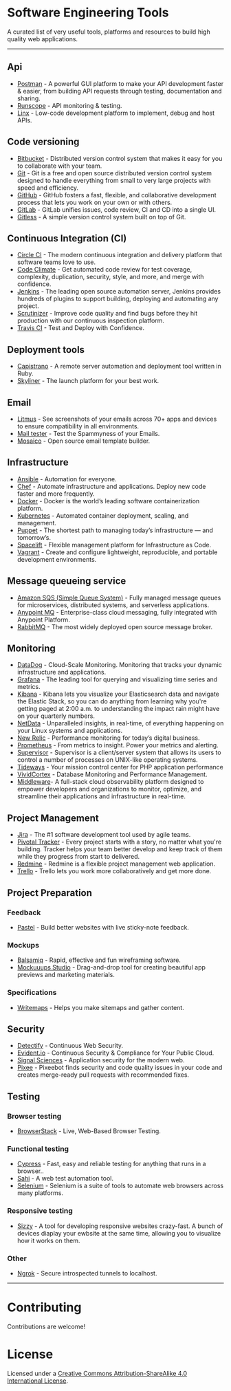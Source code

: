 # Software Engineering Tools

A curated list of very useful tools, platforms and resources to build high quality web applications.

----

## Api

* [Postman](https://www.getpostman.com/) - A powerful GUI platform to make your API development faster & easier, from building API requests through testing, documentation and sharing.
* [Runscope](https://www.runscope.com/) - API monitoring & testing.
* [Linx](https://linx.software) - Low-code development platform to implement, debug and host APIs.

## Code versioning

* [Bitbucket](https://bitbucket.org/) - Distributed version control system that makes it easy for you to collaborate with your team.
* [Git](https://git-scm.com/) - Git is a free and open source distributed version control system designed to handle everything from small to very large projects with speed and efficiency.
* [GitHub](https://github.com/) - GitHub fosters a fast, flexible, and collaborative development process that lets you work on your own or with others.
* [GitLab](https://about.gitlab.com/) - GitLab unifies issues, code review, CI and CD into a single UI.
* [Gitless](http://gitless.com/) - A simple version control system built on top of Git.

## Continuous Integration (CI)

* [Circle CI](https://circleci.com/) - The modern continuous integration and delivery platform that software teams love to use.
* [Code Climate](https://codeclimate.com/) - Get automated code review for test coverage, complexity, duplication, security, style, and more, and merge with confidence.
* [Jenkins](https://jenkins.io/) - The leading open source automation server, Jenkins provides hundreds of plugins to support building, deploying and automating any project.
* [Scrutinizer](https://scrutinizer-ci.com/) - Improve code quality and find bugs before they hit production with our continuous inspection platform.
* [Travis CI](https://travis-ci.org/) - Test and Deploy with Confidence.

## Deployment tools

* [Capistrano](http://capistranorb.com/) - A remote server automation and deployment tool written in Ruby.
* [Skyliner](https://www.skyliner.io/) - The launch platform for your best work.

## Email

* [Litmus](https://litmus.com/email-testing) - See screenshots of your emails across 70+ apps and devices to ensure compatibility in all environments.
* [Mail tester](https://www.mail-tester.com/) - Test the Spammyness of your Emails.
* [Mosaico](https://mosaico.io/) - Open source email template builder.

## Infrastructure

* [Ansible](https://www.ansible.com/) - Automation for everyone.
* [Chef](https://www.chef.io/) - Automate infrastructure and applications. Deploy new code faster and more frequently.
* [Docker](https://www.docker.com/) - Docker is the world’s leading software containerization platform.
* [Kubernetes](https://kubernetes.io/) - Automated container deployment, scaling, and management.
* [Puppet](https://puppet.com/) - The shortest path to managing today’s infrastructure — and tomorrow’s.
* [Spacelift](https://spacelift.io/) - Flexible management platform for Infrastructure as Code.
* [Vagrant](https://www.vagrantup.com/) - Create and configure lightweight, reproducible, and portable development environments.

## Message queueing service

* [Amazon SQS (Simple Queue System)](https://aws.amazon.com/sqs/) - Fully managed message queues for microservices, distributed systems, and serverless applications.
* [Anypoint MQ](https://www.mulesoft.com/platform/anypoint-mq-message-queue) - Enterprise-class cloud messaging, fully integrated with Anypoint Platform.
* [RabbitMQ](https://www.rabbitmq.com/) - The most widely deployed open source message broker.

## Monitoring

* [DataDog](https://www.datadoghq.com/) - Cloud-Scale Monitoring. Monitoring that tracks your dynamic infrastructure and applications.
* [Grafana](http://grafana.org/) - The leading tool for querying and visualizing time series and metrics.
* [Kibana](https://www.elastic.co/products/kibana) - Kibana lets you visualize your Elasticsearch data and navigate the Elastic Stack, so you can do anything from learning why you're getting paged at 2:00 a.m. to understanding the impact rain might have on your quarterly numbers.
* [NetData](https://my-netdata.io/) - Unparalleled insights, in real-time, of everything happening on your Linux systems and applications.
* [New Relic](https://newrelic.com/) - Performance monitoring for today’s digital business.
* [Prometheus](https://prometheus.io/) - From metrics to insight. Power your metrics and alerting.
* [Supervisor](http://supervisord.org/) - Supervisor is a client/server system that allows its users to control a number of processes on UNIX-like operating systems.
* [Tideways](https://tideways.io/) - Your mission control center for PHP application performance
* [VividCortex](https://www.vividcortex.com/) - Database Monitoring and Performance Management.
* [Middleware](https://middleware.io)- A full-stack cloud observability platform designed to empower developers and organizations to monitor, optimize, and streamline their applications and infrastructure in real-time. 

## Project Management

* [Jira](https://www.atlassian.com/software/jira) - The #1 software development tool used by agile teams.
* [Pivotal Tracker](https://www.pivotaltracker.com/) - Every project starts with a story, no matter what you're building. Tracker helps your team better develop and keep track of them while they progress from start to delivered.
* [Redmine](http://www.redmine.org/) - Redmine is a flexible project management web application.
* [Trello](https://trello.com/) - Trello lets you work more collaboratively and get more done.

## Project Preparation

### Feedback

* [Pastel](https://usepastel.com/) - Build better websites with live sticky-note feedback.

### Mockups

* [Balsamiq](https://balsamiq.com/) - Rapid, effective and fun wireframing software.
* [Mockuuups Studio](https://mockuuups.studio/) - Drag-and-drop tool for creating beautiful app previews and marketing materials.

### Specifications

* [Writemaps](https://writemaps.com/) - Helps you make sitemaps and gather content.

## Security

* [Detectify](https://detectify.com/) - Continuous Web Security.
* [Evident.io](https://evident.io/) - Continuous Security & Compliance for Your Public Cloud.
* [Signal Sciences](https://www.signalsciences.com/) - Application security for the modern web.
* [Pixee](https://pixee.ai) - Pixeebot finds security and code quality issues in your code and creates merge-ready pull requests with recommended fixes.

## Testing

### Browser testing

* [BrowserStack](https://www.browserstack.com/) - Live, Web-Based Browser Testing.

### Functional testing

* [Cypress](https://www.cypress.io/) - Fast, easy and reliable testing for anything that runs in a browser..
* [Sahi](http://sahipro.com/) - A web test automation tool.
* [Selenium](http://www.seleniumhq.org/) - Selenium is a suite of tools to automate web browsers across many platforms.

### Responsive testing

* [Sizzy](http://sizzy.co/) - A tool for developing responsive websites crazy-fast.
A bunch of devices diaplay your ewbsite at the same time, allowing you to visualize how it works on them.

### Other

* [Ngrok](https://ngrok.com/) - Secure introspected tunnels to localhost.

----

# Contributing

Contributions are welcome!  

# License

Licensed under a <a rel="license" href="http://creativecommons.org/licenses/by-sa/4.0/">Creative Commons Attribution-ShareAlike 4.0 International License</a>.
